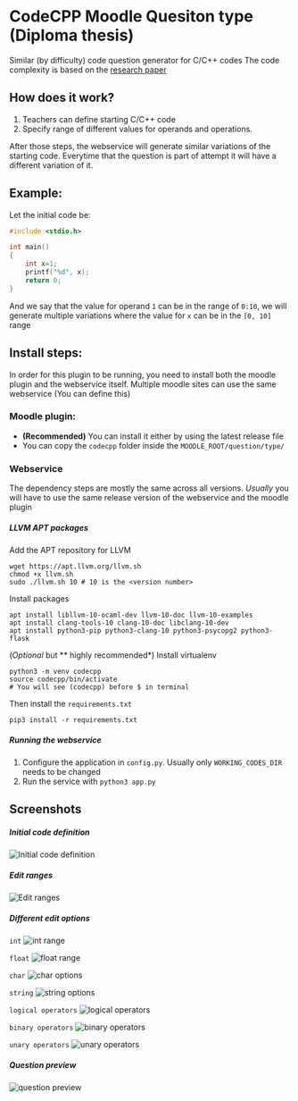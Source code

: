 # CodeCPP Moodle Quesiton type (Diploma thesis)
Similar (by difficulty) code question generator for C/C++ codes
The code complexity is based on the [research paper](https://www.researchgate.net/publication/282287438_A_New_Tool_for_Calculation_of_a_New_Source_Code_Metric) 

## How does it work?
1. Teachers can define starting C/C++ code
1. Specify range of different values for operands and operations.

After those steps, the webservice will generate similar variations of the starting code.
Everytime that the question is part of attempt it will have a different variation of it.

## Example:
Let the initial code be:
```c
#include <stdio.h>

int main()
{
    int x=1;
    printf("%d", x);
    return 0;
}
```
And we say that the value for operand `1` can be in the range of `0:10`, we will generate multiple variations where the value for `x` can be in the `[0, 10]` range


## Install steps:
In order for this plugin to be running, you need to install both the moodle plugin and the webservice itself. Multiple moodle sites can use the same webservice (You can define this)

### Moodle plugin:
* **(Recommended)** You can install it either by using the latest release file
* You can copy the `codecpp` folder inside the `MOODLE_ROOT/question/type/`

### Webservice
The dependency steps are mostly the same across all versions.
*Usually* you will have to use the same release version of the webservice and the moodle plugin

##### LLVM APT packages
Add the APT repository for LLVM
```shell script
wget https://apt.llvm.org/llvm.sh
chmod +x llvm.sh
sudo ./llvm.sh 10 # 10 is the <version number>
```

Install packages
```shell script
apt install libllvm-10-ocaml-dev llvm-10-doc llvm-10-examples
apt install clang-tools-10 clang-10-doc libclang-10-dev
apt install python3-pip python3-clang-10 python3-psycopg2 python3-flask
```

(*Optional* but ** highly recommended*)
Install virtualenv
```shell script
python3 -m venv codecpp
source codecpp/bin/activate
# You will see (codecpp) before $ in terminal
```

Then install the `requirements.txt`
```shell script
pip3 install -r requirements.txt
```

##### Running the webservice
1. Configure the application in `config.py`. Usually only `WORKING_CODES_DIR` needs to be changed
1. Run the service with `python3 app.py`

## Screenshots
##### Initial code definition
![Initial code definition](./images/add_question1.png)

##### Edit ranges
![Edit ranges](./images/add_question2.png)

##### Different edit options
`int`
![int range](./images/add_question3_int.png)

`float`
![float range](./images/add_question4_float.png)

`char`
![char options](./images/add_question5_char.png)

`string`
![string options](./images/add_question6_string.png)

`logical operators`
![logical operators](./images/add_question7_logical.png)

`binary operators`
![binary operators](./images/add_question8_binary.png)

`unary operators`
![unary operators](./images/add_question9_unary.png)

##### Question preview
![question preview](./images/add_question10_preview.png)